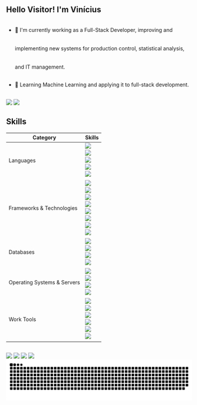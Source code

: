## Hello Visitor! I'm Vinícius

- <p style="line-height:50px;">🔭 I'm currently working as a Full-Stack Developer, improving and implementing new systems for production control, statistical analysis, and IT management.</p>

- 🌱 Learning Machine Learning and applying it to full-stack development.

<div> <br>
  <img height="200em" src="https://github-readme-stats.vercel.app/api?username=vieira-brz&show_icons=true&theme=dark" />
  <img height="200em" src="https://github-readme-stats.vercel.app/api/top-langs/?username=vieira-brz&layout=compact&langs_count=16&hide=css,html,jupyter%20notebook&theme=dark" />
</div>

## Skills

| Category | Skills |
|---|---|
| Languages | <img height="40" src="https://cdn.jsdelivr.net/gh/devicons/devicon@latest/icons/html5/html5-original.svg" /> <br>  <img height="40" src="https://cdn.jsdelivr.net/gh/devicons/devicon@latest/icons/css3/css3-original.svg" />  <br>  <img height="40" src="https://cdn.jsdelivr.net/gh/devicons/devicon@latest/icons/javascript/javascript-original.svg" />  <br>  <img height="40" src="https://cdn.jsdelivr.net/gh/devicons/devicon@latest/icons/python/python-original.svg" />  <br>  <img height="40" src="https://cdn.jsdelivr.net/gh/devicons/devicon@latest/icons/azuresqldatabase/azuresqldatabase-original.svg" /> |
| Frameworks & Technologies | <img height="40" src="https://cdn.jsdelivr.net/gh/devicons/devicon@latest/icons/jquery/jquery-plain-wordmark.svg" />  <br>  <img height="40" src="https://cdn.jsdelivr.net/gh/devicons/devicon@latest/icons/react/react-original.svg" />  <br>  <img height="40" src="https://cdn.jsdelivr.net/gh/devicons/devicon@latest/icons/vuejs/vuejs-original.svg" />  <br>  <img height="40" src="https://cdn.jsdelivr.net/gh/devicons/devicon@latest/icons/svelte/svelte-original.svg" />  <br>  <img height="40" src="https://cdn.jsdelivr.net/gh/devicons/devicon@latest/icons/npm/npm-original-wordmark.svg" />  <br>  <img height="40" src="https://cdn.jsdelivr.net/gh/devicons/devicon@latest/icons/sass/sass-original.svg" />  <br>  <img height="40" src="https://cdn.jsdelivr.net/gh/devicons/devicon@latest/icons/numpy/numpy-plain-wordmark.svg" />  <br>  <img height="40" src="https://cdn.jsdelivr.net/gh/devicons/devicon@latest/icons/scikitlearn/scikitlearn-original.svg" /> |
| Databases | <img height="40" src="https://cdn.jsdelivr.net/gh/devicons/devicon@latest/icons/mysql/mysql-original-wordmark.svg" />  <br>  <img height="40" src="https://cdn.jsdelivr.net/gh/devicons/devicon@latest/icons/mongodb/mongodb-plain-wordmark.svg" />  <br>  <img height="40" src="https://cdn.jsdelivr.net/gh/devicons/devicon@latest/icons/nodejs/nodejs-plain-wordmark.svg" />  <br>  <img height="40" src="https://cdn.jsdelivr.net/gh/devicons/devicon@latest/icons/json/json-original.svg" /> |
| Operating Systems & Servers | <img height="40" src="https://cdn.jsdelivr.net/gh/devicons/devicon@latest/icons/linux/linux-original.svg" />  <br>  <img height="40" src="https://cdn.jsdelivr.net/gh/devicons/devicon@latest/icons/apache/apache-original-wordmark.svg" />  <br>  <img height="40" src="https://cdn.jsdelivr.net/gh/devicons/devicon@latest/icons/nginx/nginx-original.svg" />  <br>  <img height="40" src="https://wpcomputersolutions.com/wp-content/uploads/2018/07/pfsense-logo-e1534531558807.png" /> |
| Work Tools | <img height="40" src="https://upload.wikimedia.org/wikipedia/commons/thumb/3/34/Microsoft_Office_Excel_%282019%E2%80%93present%29.svg/1101px-Microsoft_Office_Excel_%282019%E2%80%93present%29.svg.png" />  <br>  <img height="40" src="https://upload.wikimedia.org/wikipedia/commons/thumb/c/cf/New_Power_BI_Logo.svg/2048px-New_Power_BI_Logo.svg.png" />  <br>  <img height="40" src="https://cdn.jsdelivr.net/gh/devicons/devicon@latest/icons/figma/figma-original.svg" />  <br>  <img height="40" src="https://cdn.jsdelivr.net/gh/devicons/devicon@latest/icons/git/git-original.svg" />  <br>  <img height="40" src="https://cdn.jsdelivr.net/gh/devicons/devicon@latest/icons/jupyter/jupyter-original-wordmark.svg" />  <br>  <img height="40" src="https://cdn.jsdelivr.net/gh/devicons/devicon@latest/icons/canva/canva-original.svg" /> |

##

<div>
  <a href="mailto:vieirabraz2003@gmail.com" target="_blank"><img src="https://img.shields.io/badge/Gmail-D14836?style=for-the-badge&logo=gmail&logoColor=white"/></a>
  <a href="https://web.whatsapp.com/send?phone=5541988417602" target="_blank"><img src="https://img.shields.io/badge/WhatsApp-25D366?style=for-the-badge&logo=whatsapp&logoColor=white"></a>
  <a href="https://www.linkedin.com/in/vinicius-vieira-braz/" target="_blank"><img src="https://img.shields.io/badge/LinkedIn-0077B5?style=for-the-badge&logo=linkedin&logoColor=white"></a>
  <a href="https://www.kaggle.com/viniciusbraz03" target="_blank"><img src="https://img.shields.io/badge/Kaggle-20B2AA?style=for-the-badge"></a>
</div>

<picture>
  <source
    media="(prefers-color-scheme: dark)"
    srcset="https://raw.githubusercontent.com/platane/snk/output/github-contribution-grid-snake-dark.svg"
  />
  <img
    alt="github contribution grid snake animation"
    src="https://raw.githubusercontent.com/platane/snk/output/github-contribution-grid-snake-dark.svg"
  />
</picture>
